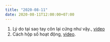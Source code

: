 ```yaml
---
title: "2020-08-11"
date: 2020-08-11T12:00:00+07:00
---
```


1. Lý do tại sao tay côn lại cứng như vậy., [video](https://www.youtube.com/watch?v=JhTf7cBeGcs)
1. Cách hộp số hoạt động, [video](https://www.youtube.com/watch?v=g8xnIFf4id4).
